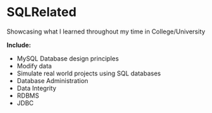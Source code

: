 # SQLRelated
Showcasing what I learned throughout my time in College/University

**Include:**
- MySQL Database design principles
- Modify data
- Simulate real world projects using SQL databases
- Database Administration
- Data Integrity
- RDBMS
- JDBC
